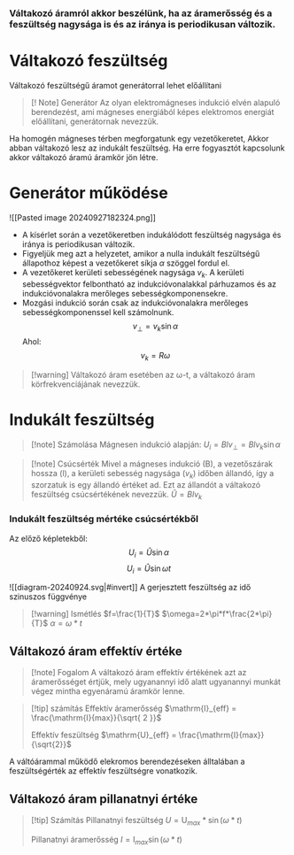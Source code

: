 
### Váltakozó áramról akkor beszélünk, ha az áramerősség és a feszültség nagysága is és az iránya is periodikusan változik.

# Váltakozó feszültség
Váltakozó feszültségű áramot generátorral lehet előállítani
>[! Note] Generátor
>Az olyan elektromágneses indukció elvén alapuló berendezést, ami mágneses energiából képes elektromos energiát előállítani, generátornak nevezzük.

 Ha homogén mágneses térben megforgatunk egy vezetőkeretet, Akkor abban váltakozó lesz az indukált feszültség. Ha erre fogyasztót kapcsolunk akkor váltakozó áramú áramkör jön létre.
# Generátor működése

![[Pasted image 20240927182324.png]]

- A kísérlet során a vezetőkeretben indukálódott feszültség nagysága és iránya is periodikusan változik. 
- Figyeljük meg azt a helyzetet, amikor a nulla indukált feszültségű állapothoz képest a vezetőkeret síkja $\alpha$ szöggel fordul el. 
- A vezetőkeret kerületi sebességének nagysága $v_{k}$. A kerületi sebességvektor felbontható az indukcióvonalakkal párhuzamos és az indukcióvonalakra merőleges sebességkomponensekre.
- Mozgási indukció során csak az indukcióvonalakra merőleges sebességkomponenssel kell számolnunk.
 $$
v_{\perp}=v_{k}\sin \alpha
$$
Ahol:
$$
v_{k}=R\omega
$$

>[!warning] Váltakozó áram esetében 
>az ω-t, a váltakozó áram körfrekvenciájának nevezzük.

# Indukált feszültség
>[!note] Számolása
>Mágnesen indukció alapján:
$U_{i}=Blv_{\perp}=Blv_{k}\sin\alpha$

>[!note] Csúcsérték
Mivel a mágneses indukció (B), a vezetőszárak hossza (l), a kerületi sebesség nagysága ($v_{k}$) időben állandó, így a szorzatuk is egy állandó értéket ad. 
Ezt az állandót a váltakozó feszültség csúcsértékének nevezzük.
$\hat{U}=Blv_{k}$

### Indukált feszültség mértéke csúcsértékből
Az előző képletekből:
$$U_{i}=\hat{U}\sin\alpha$$
$$U_{i}=\hat{U}\sin\omega t$$


![[diagram-20240924.svg|#invert]]
A gerjesztett feszültség az idő szinuszos függvénye

>[!warning] Ismétlés
>$f=\frac{1}{T}$
>$\omega=2*\pi*f*\frac{2*\pi}{T}$
>$\alpha=\omega*t$

## Váltakozó áram effektív értéke

>[!note] Fogalom
>A váltakozó áram effektív értékének azt az áramerősséget értjük, mely ugyanannyi idő alatt ugyanannyi munkát végez mintha egyenáramú áramkör lenne.

>[!tip] számítás
>Effektív áramerősség
>$\mathrm{I}_{eff} = \frac{\mathrm{I}{max}}{\sqrt{ 2 }}$
>
>Effektív feszültség
>$\mathrm{U}_{eff} = \frac{\mathrm{I}{max}}{\sqrt{2}}$

A váltóárammal működő elekromos berendezéseken álltalában a feszültségérték az effektív feszültségre vonatkozik.

## Váltakozó áram pillanatnyi értéke

>[!tip] Számítás
>Pillanatnyi feszültség
>$U=\mathrm{U}_{max}*\sin(\omega*t)$
>
>Pillanatnyi áramerősség
>$I=\mathrm{I}_{max}\sin(\omega*t)$



